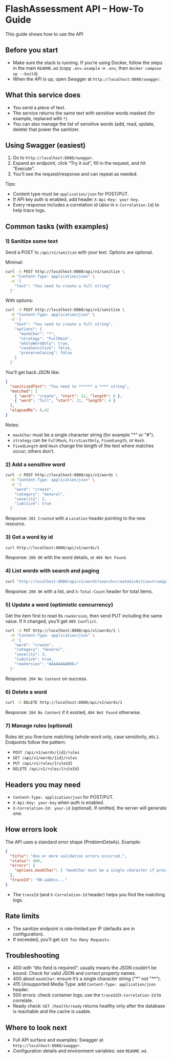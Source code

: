 # FlashAssessment API – How‑To Guide

This guide shows how to use the API

## Before you start
- Make sure the stack is running. If you’re using Docker, follow the steps in the main `README.md` (copy `.env.example` → `.env`, then `docker compose up --build`).
- When the API is up, open Swagger at `http://localhost:8080/swagger`.

## What this service does
- You send a piece of text.
- The service returns the same text with sensitive words masked (for example, replaced with `*`).
- You can also manage the list of sensitive words (add, read, update, delete) that power the sanitizer.

## Using Swagger (easiest)
1) Go to `http://localhost:8080/swagger`.
2) Expand an endpoint, click “Try it out”, fill in the request, and hit “Execute”.
3) You’ll see the request/response and can repeat as needed.

Tips:
- Content type must be `application/json` for POST/PUT.
- If API key auth is enabled, add header `X-Api-Key: your-key`.
- Every response includes a correlation id (also in `X-Correlation-Id`) to help trace logs.

## Common tasks (with examples)

### 1) Sanitize some text
Send a POST to `/api/v1/sanitize` with your text. Options are optional.

Minimal:
```bash
curl -X POST http://localhost:8080/api/v1/sanitize \
  -H "Content-Type: application/json" \
  -d '{
    "text": "You need to create a full string"
  }'
```

With options:
```bash
curl -X POST http://localhost:8080/api/v1/sanitize \
  -H "Content-Type: application/json" \
  -d '{
    "text": "You need to create a full string",
    "options": {
      "maskChar": "*",
      "strategy": "FullMask",
      "wholeWordOnly": true,
      "caseSensitive": false,
      "preserveCasing": false
    }
  }'
```

You’ll get back JSON like:
```json
{
  "sanitizedText": "You need to ****** a **** string",
  "matched": [
    { "word": "create", "start": 12, "length": 6 },
    { "word": "full", "start": 21, "length": 4 }
  ],
  "elapsedMs": 0.42
}
```

Notes:
- `maskChar` must be a single character string (for example "*" or "#").
- `strategy` can be `FullMask`, `FirstLastOnly`, `FixedLength`, or `Hash`.
- `FixedLength` and `Hash` change the length of the text where matches occur; others don’t.

### 2) Add a sensitive word
```bash
curl -X POST http://localhost:8080/api/v1/words \
  -H "Content-Type: application/json" \
  -d '{
    "word": "create",
    "category": "General",
    "severity": 2,
    "isActive": true
  }'
```
Response: `201 Created` with a `Location` header pointing to the new resource.

### 3) Get a word by id
```bash
curl http://localhost:8080/api/v1/words/1
```
Response: `200 OK` with the word details, or `404 Not Found`.

### 4) List words with search and paging
```bash
curl "http://localhost:8080/api/v1/words?search=create&isActive=true&page=1&pageSize=50"
```
Response: `200 OK` with a list, and `X-Total-Count` header for total items.

### 5) Update a word (optimistic concurrency)
Get the item first to read its `rowVersion`, then send PUT including the same value. If it changed, you’ll get `409 Conflict`.
```bash
curl -X PUT http://localhost:8080/api/v1/words/1 \
  -H "Content-Type: application/json" \
  -d '{
    "word": "create",
    "category": "General",
    "severity": 3,
    "isActive": true,
    "rowVersion": "AAAAAAAAB9E="
  }'
```
Response: `204 No Content` on success.

### 6) Delete a word
```bash
curl -X DELETE http://localhost:8080/api/v1/words/1
```
Response: `204 No Content` if it existed, `404 Not Found` otherwise.

### 7) Manage rules (optional)
Rules let you fine‑tune matching (whole‑word only, case sensitivity, etc.). Endpoints follow the pattern:
- `POST /api/v1/words/{id}/rules`
- `GET /api/v1/words/{id}/rules`
- `PUT /api/v1/rules/{ruleId}`
- `DELETE /api/v1/rules/{ruleId}`

## Headers you may need
- `Content-Type: application/json` for POST/PUT.
- `X-Api-Key: your-key` when auth is enabled.
- `X-Correlation-Id: your-id` (optional). If omitted, the server will generate one.

## How errors look
The API uses a standard error shape (ProblemDetails). Example:
```json
{
  "title": "One or more validation errors occurred.",
  "status": 400,
  "errors": {
    "options.maskChar": [ "maskChar must be a single character if provided." ]
  },
  "traceId": "00-aabbcc..."
}
```
- The `traceId` (and `X-Correlation-Id` header) helps you find the matching logs.

## Rate limits
- The sanitize endpoint is rate‑limited per IP (defaults are in configuration).
- If exceeded, you’ll get `429 Too Many Requests`.

## Troubleshooting
- 400 with “dto field is required”: usually means the JSON couldn’t be bound. Check for valid JSON and correct property names.
- 400 about `maskChar`: ensure it’s a single character string ("*" not "**").
- 415 Unsupported Media Type: add `Content-Type: application/json` header.
- 500 errors: check container logs; use the `traceId`/`X-Correlation-Id` to correlate.
- Ready check: `GET /health/ready` returns healthy only after the database is reachable and the cache is usable.

## Where to look next
- Full API surface and examples: Swagger at `http://localhost:8080/swagger`.
- Configuration details and environment variables: see `README.md`.
